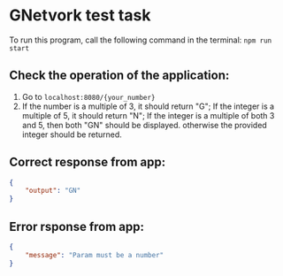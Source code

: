 # GNetvork test task

To run this program, call the following command in the terminal:
```npm run start```

## Check the operation of the application:

1) Go to `localhost:8080/{your_number}`
2)  If the number is a multiple of 3, it should return "G"; If the integer is a multiple of 5, it should return "N"; If the integer is a multiple of both 3 and 5, then both "GN" should be displayed. 
otherwise the provided integer should be returned.

## Correct response from app:
```json
{
	"output": "GN"
}
```

## Error rsponse from app:
```json
{
	"message": "Param must be a number"
}
```